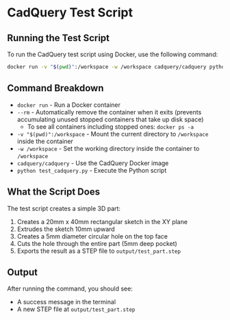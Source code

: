 # CadQuery Test Script

## Running the Test Script

To run the CadQuery test script using Docker, use the following command:

```bash
docker run -v "$(pwd)":/workspace -w /workspace cadquery/cadquery python test_cadquery.py
```

## Command Breakdown

- `docker run` - Run a Docker container
- `--rm` - Automatically remove the container when it exits (prevents accumulating unused stopped containers that take up disk space)
  - To see all containers including stopped ones: `docker ps -a`
- `-v "$(pwd)":/workspace` - Mount the current directory to `/workspace` inside the container
- `-w /workspace` - Set the working directory inside the container to `/workspace`
- `cadquery/cadquery` - Use the CadQuery Docker image
- `python test_cadquery.py` - Execute the Python script

## What the Script Does

The test script creates a simple 3D part:
1. Creates a 20mm x 40mm rectangular sketch in the XY plane
2. Extrudes the sketch 10mm upward
3. Creates a 5mm diameter circular hole on the top face
4. Cuts the hole through the entire part (5mm deep pocket)
5. Exports the result as a STEP file to `output/test_part.step`

## Output

After running the command, you should see:
- A success message in the terminal
- A new STEP file at `output/test_part.step`
